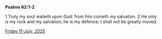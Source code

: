 **Psalms 62:1-2**

1 Truly my soul waiteth upon God: from him cometh my salvation. 2 He only is my rock and my salvation; he is my defence; I shall not be greatly moved.

[Friday 11-July, 2025](https://getbible.life/kjv/Psalms/62/1-2)
